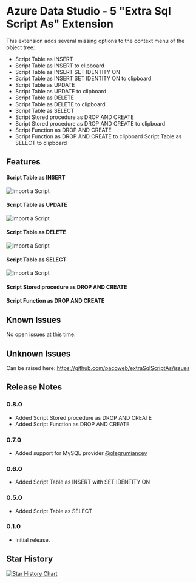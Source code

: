 # Azure Data Studio -   5 "Extra Sql Script As" Extension

This extension adds several missing options to the context menu of the object tree:

* Script Table as INSERT
* Script Table as INSERT to clipboard
* Script Table as INSERT SET IDENTITY ON
* Script Table as INSERT SET IDENTITY ON to clipboard
* Script Table as UPDATE
* Script Table as UPDATE to clipboard
* Script Table as DELETE
* Script Table as DELETE to clipboard
* Script Table as SELECT
* Script Stored procedure as DROP AND CREATE
* Script Stored procedure as DROP AND CREATE to clipboard
* Script Function as DROP AND CREATE
* Script Function as DROP AND CREATE to clipboard Script Table as SELECT to clipboard

## Features

#### Script Table as INSERT
![Import a Script](https://raw.githubusercontent.com/pacoweb/extraSqlScriptAs/master/images/insert_capture.gif)
#### Script Table as UPDATE
![Import a Script](https://raw.githubusercontent.com/pacoweb/extraSqlScriptAs/master/images/update_capture.gif)
#### Script Table as DELETE
![Import a Script](https://raw.githubusercontent.com/pacoweb/extraSqlScriptAs/master/images/delete_capture.gif)
#### Script Table as SELECT
![Import a Script](https://raw.githubusercontent.com/pacoweb/extraSqlScriptAs/master/images/select_capture.gif)
#### Script Stored procedure as DROP AND CREATE

#### Script Function as DROP AND CREATE

## Known Issues

No open issues at this time.

## Unknown Issues
Can be raised here: https://github.com/pacoweb/extraSqlScriptAs/issues

## Release Notes

### 0.8.0

- Added Script Stored procedure as DROP AND CREATE
- Added Script Function as DROP AND CREATE

### 0.7.0

- Added support for MySQL provider [@olegrumiancev](https://github.com/olegrumiancev)

### 0.6.0

- Added Script Table as INSERT with SET IDENTITY ON

### 0.5.0

- Added Script Table as SELECT

### 0.1.0

- Initial release.

## Star History

[![Star History Chart](https://api.star-history.com/svg?repos=pacoweb/extraSqlScriptAs&type=Date)](https://star-history.com/#pacoweb/extraSqlScriptAs&Date)
